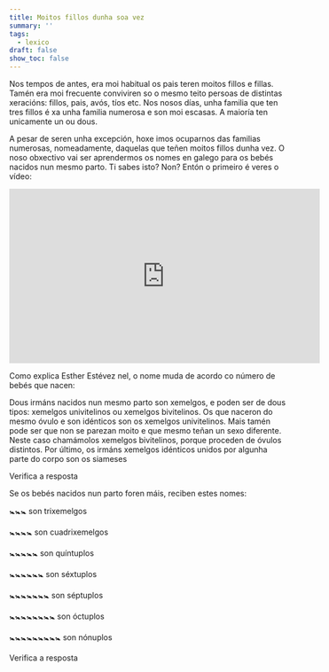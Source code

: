 ```yaml
---
title: Moitos fillos dunha soa vez
summary: ''
tags:
  - lexico
draft: false
show_toc: false
---
```

Nos tempos de antes, era moi habitual os pais teren moitos fillos e fillas. Tamén era moi frecuente conviviren so o mesmo teito persoas de distintas xeracións: fillos, pais, avós, tíos etc. Nos nosos días, unha familia que ten tres fillos é xa unha familia numerosa e son moi escasas. A maioría ten unicamente un ou dous. 

A pesar de seren unha excepción, hoxe imos ocuparnos das familias numerosas, nomeadamente, daquelas que teñen moitos fillos dunha vez. O noso obxectivo vai ser aprendermos os nomes en galego para os bebés nacidos nun mesmo parto. Ti sabes isto? Non? Entón o primeiro é veres o vídeo: 

<iframe width="560" height="315" src="https://www.youtube.com/embed/FQfghLHlDh0?si=534mIfRNI-C3hCqX" title="YouTube video player" frameborder="0" allow="accelerometer; autoplay; clipboard-write; encrypted-media; gyroscope; picture-in-picture; web-share" allowfullscreen></iframe>

Como explica Esther Estévez nel, o nome muda de acordo co número de bebés que nacen:

Dous irmáns nacidos nun mesmo parto son <e-answer>xemelgos</e-answer>, e poden ser de dous tipos: xemelgos univitelinos ou xemelgos bivitelinos. Os que naceron do mesmo óvulo e son idénticos son os <e-answer>xemelgos</e-answer> <e-answer>univitelinos</e-answer>. Mais tamén pode ser que non se parezan moito e que mesmo teñan un sexo diferente. Neste caso chamámolos <e-answer>xemelgos</e-answer> <e-answer>bivitelinos</e-answer>, porque proceden de óvulos distintos. 
Por último, os irmáns xemelgos idénticos unidos por algunha parte do corpo son os <e-answer>siameses</e-answer>

<e-validate>Verifica a resposta</e-validate>

Se os bebés nacidos nun parto foren máis, reciben estes nomes:

🚼🚼🚼 son <e-answer>trixemelgos</e-answer>

🚼🚼🚼🚼 son <e-answer>cuadrixemelgos</e-answer>

🚼🚼🚼🚼🚼 son  <e-answer>quíntuplos</e-answer>

🚼🚼🚼🚼🚼🚼 son  <e-answer>séxtuplos</e-answer>

🚼🚼🚼🚼🚼🚼🚼 son  <e-answer>séptuplos</e-answer>

🚼🚼🚼🚼🚼🚼🚼🚼 son  <e-answer>óctuplos</e-answer>

🚼🚼🚼🚼🚼🚼🚼🚼🚼 son  <e-answer>nónuplos</e-answer>

<e-validate>Verifica a resposta</e-validate>
